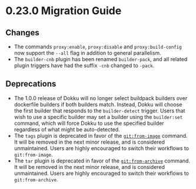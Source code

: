 # 0.23.0 Migration Guide

## Changes

- The commands `proxy:enable`, `proxy:disable` and `proxy:build-config` now support the `--all` flag in addition to general parallelism.
- The `builder-cnb` plugin has been renamed `builder-pack`, and all related plugin triggers have had the suffix `-cnb` changed to `-pack`.

## Deprecations

- The 1.0.0 release of Dokku will no longer select buildpack builders over dockerfile builders if both builders match. Instead, Dokku will choose the first builder that responds to the `builder-detect` trigger. Users that wish to use a specific builder may set a builder using the `builder:set` command, which will force Dokku to use the specified builder regardless of what might be auto-detected.
- The `tags` plugin is deprecated in favor of the [`git:from-image`](/docs/deployment/methods/git.md#initializing-an-app-repository-from-a-docker-image) command. It will be removed in the next minor release, and is considered unmaintained. Users are highly encouraged to switch their workflows to `git:from-image`.
- The `tar` plugin is deprecated in favor of the [`git:from-archive`](/docs/deployment/methods/git.md#initializing-an-app-repository-from-an-archive-file) command. It will be removed in the next minor release, and is considered unmaintained. Users are highly encouraged to switch their workflows to `git:from-archive`.
